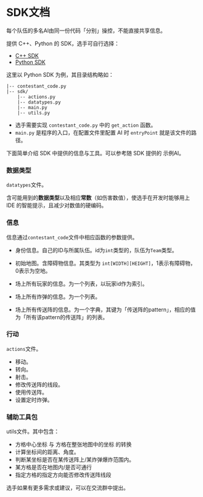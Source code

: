 # SDK文档

每个队伍的多名AI由同一份代码「分别」操控，不能直接共享信息。

提供 C++、Python 的 SDK，选手可自行选择：

* [C++ SDK](https://github.com/THUAI-ssast/THUAI6-SDK-Cpp)
* [Python SDK](https://github.com/THUAI-ssast/THUAI6-SDK-Python/releases)

这里以 Python SDK 为例，其目录结构略如：

```
|-- contestant_code.py
|-- sdk/
    |-- actions.py
    |-- datatypes.py
    |-- main.py
    |-- utils.py
```

* 选手需要实现 `contestant_code.py` 中的 `get_action` 函数。
* `main.py` 是程序的入口，在配置文件里配置 AI 时 `entryPoint` 就是该文件的路径。

下面简单介绍 SDK 中提供的信息与工具。可以参考随 SDK 提供的 示例AI。

### 数据类型

`datatypes`文件。

含可能用到的**数据类型**以及相应**常数**（如伤害数值），使选手在开发时能够用上 IDE 的智能提示，且减少对数值的硬编码。

### 信息

信息通过`contestant_code`文件中相应函数的参数提供。

- 身份信息。自己的ID与所属队伍。id为`int`类型的，队伍为`Team`类型。
- 初始地图。含障碍物信息。其类型为 `int[WIDTH][HEIGHT]`，1表示有障碍物，0表示为空地。

- 场上所有玩家的信息。为一个列表，以玩家id作为索引。
- 场上所有炸弹的信息。为一个列表。
- 场上所有传送阵的信息。为一个字典，其键为「传送阵的pattern」，相应的值为「所有该pattern的传送阵」的列表。

### 行动

`actions`文件。

- 移动。
- 转向。
- 射击。
- 修改传送阵的线段。
- 使用传送阵。
- 设置定时炸弹。

### 辅助工具包

utils文件。其中包含：

- 方格中心坐标 与 方格在整张地图中的坐标 的转换
- 计算坐标间的距离、角度。
- 判断某坐标是否在某传送阵上/某炸弹爆炸范围内。
- 某方格是否在地图内/是否可通行
- 指定方格的指定方向能否修改传送阵线段

选手如果有更多需求或建议，可以在交流群中提出。
